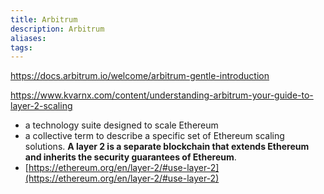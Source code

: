 ```yaml
---
title: Arbitrum
description: Arbitrum
aliases: 
tags: 
---
```


https://docs.arbitrum.io/welcome/arbitrum-gentle-introduction

https://www.kvarnx.com/content/understanding-arbitrum-your-guide-to-layer-2-scaling

- a technology suite designed to scale Ethereum
- a collective term to describe a specific set of Ethereum scaling solutions. **A layer 2 is a separate blockchain that extends Ethereum and inherits the security guarantees of Ethereum**.
- [https://ethereum.org/en/layer-2/#use-layer-2](https://ethereum.org/en/layer-2/#use-layer-2)

